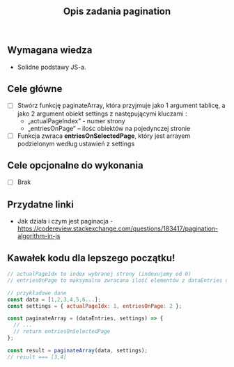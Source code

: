 <h2 align="center">Opis zadania pagination </h2>

<br>

## Wymagana wiedza

- Solidne podstawy JS-a.

## Cele główne

- [ ] Stwórz funkcję paginateArray, która przyjmuje jako 1 argument tablicę, a jako 2 argument obiekt settings z następującymi kluczami :
  - „actualPageIndex” - numer strony
  - „entriesOnPage” – ilośc obiektów na pojedynczej stronie
- [ ] Funkcja zwraca **entriesOnSelectedPage**, który jest arrayem podzielonym według ustawień z settings

## Cele opcjonalne do wykonania

- [ ] Brak

## Przydatne linki

- Jak działa i czym jest paginacja - https://codereview.stackexchange.com/questions/183417/pagination-algorithm-in-js

## Kawałek kodu dla lepszego początku!

```javascript
// actualPageIdx to index wybranej strony (indexujemy od 0)
// entriesOnPage to maksymalna zwracana ilość elementów z dataEntries dla wybranej strony

// przykładowe dane
const data = [1,2,3,4,5,6...];
const settings = { actualPageIdx: 1, entriesOnPage: 2 }; 

const paginateArray = (dataEntries, settings) => {
  // ...
  // return entriesOnSelectedPage
};

const result = paginateArray(data, settings);
// result === [3,4]
```
